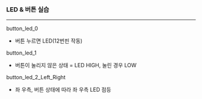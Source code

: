### LED & 버튼 실습

- - -

button_led_0
* 버튼 누르면 LED(12번핀 작동)
   
button_led_1
* 버튼이 눌리지 않은 상태 = LED HIGH, 눌린 경우 LOW

button_led_2_Left_Right
* 좌 우측, 버튼 상태에 따라 좌 우측 LED 점등